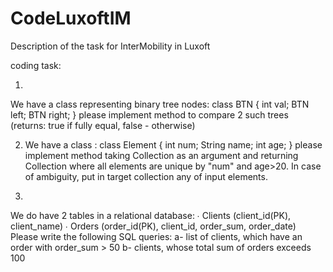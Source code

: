 # CodeLuxoftIM
Description of the task for InterMobility in Luxoft

coding task:

1)
We have a class representing binary tree nodes:
class BTN {
    int val;
    BTN left;
    BTN right;
}
please implement method to compare 2 such trees (returns: true if fully equal, false - otherwise)

2) We have a class : class Element { int num; String name; int age; }
    please implement method taking Collection<Element> as an argument and returning Collection<Element> where all elements are unique by "num" and age>20. In case of ambiguity, put in target collection any of input elements.


3)
We do have 2 tables in a relational database:
∙ Clients (client_id(PK), client_name)
∙ Orders (order_id(PK), client_id, order_sum, order_date)
Please write the following SQL queries:
  a- list of clients, which have an order with order_sum > 50
  b- clients, whose total sum of orders exceeds 100